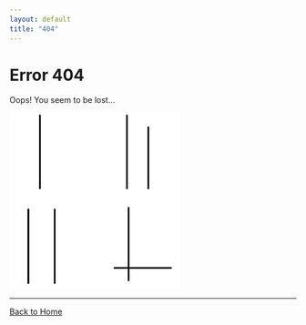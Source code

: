 ```yaml
---
layout: default
title: "404"
---
```


# Error 404

Oops! You seem to be lost...


![I'm sorry in advance...](assets/img/loss.png)



---

[Back to Home](/)
